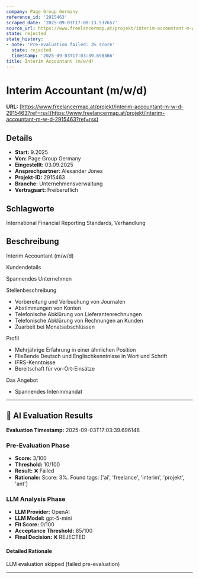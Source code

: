 ```yaml
---
company: Page Group Germany
reference_id: '2915463'
scraped_date: '2025-09-03T17:00:13.537657'
source_url: https://www.freelancermap.at/projekt/interim-accountant-m-w-d-2915463?ref=rss
state: rejected
state_history:
- note: 'Pre-evaluation failed: 3% score'
  state: rejected
  timestamp: '2025-09-03T17:03:39.698366'
title: Interim Accountant (m/w/d)
---
```



# Interim Accountant (m/w/d)
**URL:** [https://www.freelancermap.at/projekt/interim-accountant-m-w-d-2915463?ref=rss](https://www.freelancermap.at/projekt/interim-accountant-m-w-d-2915463?ref=rss)
## Details
- **Start:** 9.2025
- **Von:** Page Group Germany
- **Eingestellt:** 03.09.2025
- **Ansprechpartner:** Alexander Jones
- **Projekt-ID:** 2915463
- **Branche:** Unternehmensverwaltung
- **Vertragsart:** Freiberuflich

## Schlagworte
International Financial Reporting Standards, Verhandlung

## Beschreibung
Interim Accountant (m/w/d)

Kundendetails

Spannendes Unternehmen

Stellenbeschreibung
- Vorbereitung und Verbuchung von Journalen
- Abstimmungen von Konten
- Telefonische Abklürung von Lieferantenrechnungen
- Telefonische Abklürung von Rechnungen an Kunden
- Zuarbeit bei Monatsabschlüssen

Profil
- Mehrjährige Erfahrung in einer ähnlichen Position
- Fließende Deutsch und Englischkenntnisse in Wort und Schrift
- IFRS-Kenntnisse
- Bereitschaft für vor-Ort-Einsätze

Das Angebot
- Spannendes Interimmandat

---

## 🤖 AI Evaluation Results

**Evaluation Timestamp:** 2025-09-03T17:03:39.696148

### Pre-Evaluation Phase
- **Score:** 3/100
- **Threshold:** 10/100
- **Result:** ❌ Failed
- **Rationale:** Score: 3%. Found tags: ['ai', 'freelance', 'interim', 'projekt', 'ant']

### LLM Analysis Phase
- **LLM Provider:** OpenAI
- **LLM Model:** gpt-5-mini
- **Fit Score:** 0/100
- **Acceptance Threshold:** 85/100
- **Final Decision:** ❌ REJECTED

#### Detailed Rationale
LLM evaluation skipped (failed pre-evaluation)

---
